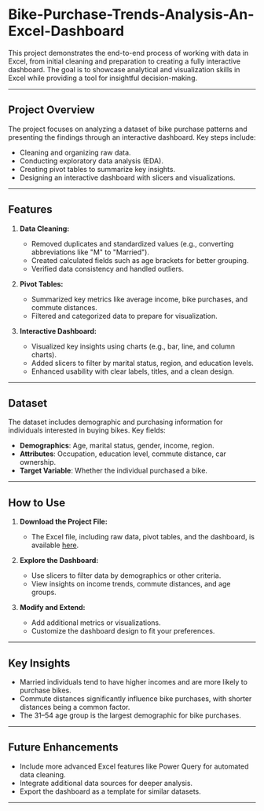 # Bike-Purchase-Trends-Analysis-An-Excel-Dashboard

This project demonstrates the end-to-end process of working with data in Excel, from initial cleaning and preparation to creating a fully interactive dashboard. The goal is to showcase analytical and visualization skills in Excel while providing a tool for insightful decision-making.

---

## **Project Overview**
The project focuses on analyzing a dataset of bike purchase patterns and presenting the findings through an interactive dashboard. Key steps include:
- Cleaning and organizing raw data.
- Conducting exploratory data analysis (EDA).
- Creating pivot tables to summarize key insights.
- Designing an interactive dashboard with slicers and visualizations.

---

## **Features**
1. **Data Cleaning:**
   - Removed duplicates and standardized values (e.g., converting abbreviations like "M" to "Married").
   - Created calculated fields such as age brackets for better grouping.
   - Verified data consistency and handled outliers.

2. **Pivot Tables:**
   - Summarized key metrics like average income, bike purchases, and commute distances.
   - Filtered and categorized data to prepare for visualization.

3. **Interactive Dashboard:**
   - Visualized key insights using charts (e.g., bar, line, and column charts).
   - Added slicers to filter by marital status, region, and education levels.
   - Enhanced usability with clear labels, titles, and a clean design.

---

## **Dataset**
The dataset includes demographic and purchasing information for individuals interested in buying bikes. Key fields:
- **Demographics**: Age, marital status, gender, income, region.
- **Attributes**: Occupation, education level, commute distance, car ownership.
- **Target Variable**: Whether the individual purchased a bike.

---

## **How to Use**
1. **Download the Project File:**
   - The Excel file, including raw data, pivot tables, and the dashboard, is available [here](#).
   
2. **Explore the Dashboard:**
   - Use slicers to filter data by demographics or other criteria.
   - View insights on income trends, commute distances, and age groups.

3. **Modify and Extend:**
   - Add additional metrics or visualizations.
   - Customize the dashboard design to fit your preferences.

---

## **Key Insights**
- Married individuals tend to have higher incomes and are more likely to purchase bikes.
- Commute distances significantly influence bike purchases, with shorter distances being a common factor.
- The 31–54 age group is the largest demographic for bike purchases.

---

## **Future Enhancements**
- Include more advanced Excel features like Power Query for automated data cleaning.
- Integrate additional data sources for deeper analysis.
- Export the dashboard as a template for similar datasets.

---

